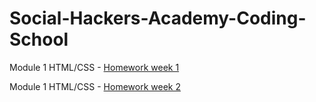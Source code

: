 # Social-Hackers-Academy-Coding-School

Module 1 HTML/CSS - [Homework week 1](https://zion86.github.io/Social-Hackers-Academy-Coding-School/Module-1-HTML-CSS/week_1/index.html)

Module 1 HTML/CSS - [Homework week 2](https://zion86.github.io/Social-Hackers-Academy-Coding-School/Module-1-HTML-CSS/week_2/index.html)
